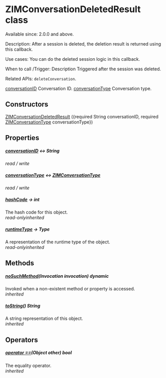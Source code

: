 


# ZIMConversationDeletedResult class









<p>Available since: 2.0.0 and above.</p>
<p>Description: After a session is deleted, the deletion result is returned using this callback.</p>
<p>Use cases: You can do the deleted session logic in this callback.</p>
<p>When to call /Trigger: Description Triggered after the session was deleted.</p>
<p>Related APIs: <code>deleteConversation</code>.</p>
<p><a href="../zego_uikit_prebuilt_live_audio_room/ZIMConversationDeletedResult/conversationID.md">conversationID</a> Conversation ID.
<a href="../zego_uikit_prebuilt_live_audio_room/ZIMConversationDeletedResult/conversationType.md">conversationType</a> Conversation type.</p>




## Constructors

[ZIMConversationDeletedResult](../zego_uikit_prebuilt_live_audio_room/ZIMConversationDeletedResult/ZIMConversationDeletedResult.md) ({required String conversationID, required [ZIMConversationType](../zego_uikit_prebuilt_live_audio_room/ZIMConversationType.md) conversationType})

   


## Properties

##### [conversationID](../zego_uikit_prebuilt_live_audio_room/ZIMConversationDeletedResult/conversationID.md) &#8596; String



  
_<span class="feature">read / write</span>_



##### [conversationType](../zego_uikit_prebuilt_live_audio_room/ZIMConversationDeletedResult/conversationType.md) &#8596; [ZIMConversationType](../zego_uikit_prebuilt_live_audio_room/ZIMConversationType.md)



  
_<span class="feature">read / write</span>_



##### [hashCode](../zego_uikit_prebuilt_live_audio_room/ZIMConversationDeletedResult/hashCode.md) &#8594; int



The hash code for this object.  
_<span class="feature">read-only</span><span class="feature">inherited</span>_



##### [runtimeType](../zego_uikit_prebuilt_live_audio_room/ZIMConversationDeletedResult/runtimeType.md) &#8594; Type



A representation of the runtime type of the object.  
_<span class="feature">read-only</span><span class="feature">inherited</span>_





## Methods

##### [noSuchMethod](../zego_uikit_prebuilt_live_audio_room/ZIMConversationDeletedResult/noSuchMethod.md)(Invocation invocation) dynamic



Invoked when a non-existent method or property is accessed.  
_<span class="feature">inherited</span>_



##### [toString](../zego_uikit_prebuilt_live_audio_room/ZIMConversationDeletedResult/toString.md)() String



A string representation of this object.  
_<span class="feature">inherited</span>_





## Operators

##### [operator ==](../zego_uikit_prebuilt_live_audio_room/ZIMConversationDeletedResult/operator_equals.md)(Object other) bool



The equality operator.  
_<span class="feature">inherited</span>_
















